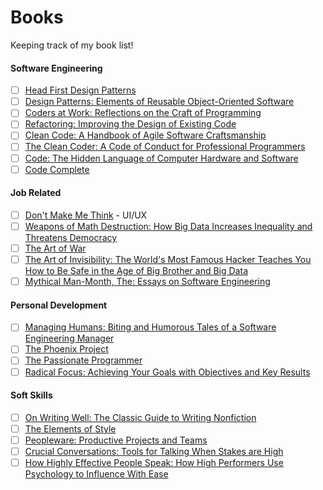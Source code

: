 # Books
Keeping track of my book list!

#### Software Engineering
- [ ] [Head First Design Patterns](https://www.amazon.com/gp/product/149207800X)
- [ ] [Design Patterns: Elements of Reusable Object-Oriented Software](https://www.amazon.com/gp/product/0201633612/)
- [ ] [Coders at Work: Reflections on the Craft of Programming](https://www.amazon.com/gp/product/1430219483/)
- [ ] [Refactoring: Improving the Design of Existing Code](https://www.amazon.com/gp/product/0134757599)
- [ ] [Clean Code: A Handbook of Agile Software Craftsmanship](https://www.amazon.com/gp/product/0132350882)
- [ ] [The Clean Coder: A Code of Conduct for Professional Programmers](https://www.amazon.com/gp/product/B0050JLC9Y)
- [ ] [Code: The Hidden Language of Computer Hardware and Software](https://www.amazon.com/gp/product/B00JDMPOK2)
- [ ] [Code Complete](https://www.amazon.com/gp/product/B00JDMPOSY) 

#### Job Related
- [ ] [Don't Make Me Think](https://www.amazon.com/gp/product/B0BLB9W1BY) - UI/UX
- [ ] [Weapons of Math Destruction: How Big Data Increases Inequality and Threatens Democracy](https://www.amazon.com/gp/product/0553418831)
- [ ] [The Art of War](https://www.amazon.com/gp/product/9388369696)
- [ ] [The Art of Invisibility: The World's Most Famous Hacker Teaches You How to Be Safe in the Age of Big Brother and Big Data](https://www.amazon.com/gp/product/B01GZY28CW/)
- [ ] [Mythical Man-Month, The: Essays on Software Engineering](https://www.amazon.com/gp/product/B00B8USS14)

#### Personal Development
- [ ] [Managing Humans: Biting and Humorous Tales of a Software Engineering Manager](https://www.amazon.com/gp/product/159059844X)
- [ ] [The Phoenix Project](https://www.amazon.com/gp/product/1942788290)
- [ ] [The Passionate Programmer](https://www.amazon.com/gp/product/1934356344/)
- [ ] [Radical Focus: Achieving Your Goals with Objectives and Key Results](https://www.amazon.com/gp/product/B0939T8ZS8)

#### Soft Skills
- [ ] [On Writing Well: The Classic Guide to Writing Nonfiction](https://www.amazon.com/gp/product/0060891548)
- [ ] [The Elements of Style](https://www.amazon.com/gp/product/B0BLQYK45Z)
- [ ] [Peopleware: Productive Projects and Teams](https://www.amazon.com/gp/product/0321934113/)
- [ ] [Crucial Conversations: Tools for Talking When Stakes are High](https://www.amazon.com/gp/product/1260474216)
- [ ] [How Highly Effective People Speak: How High Performers Use Psychology to Influence With Ease](https://www.amazon.com/gp/product/B089DQCVKB/)
